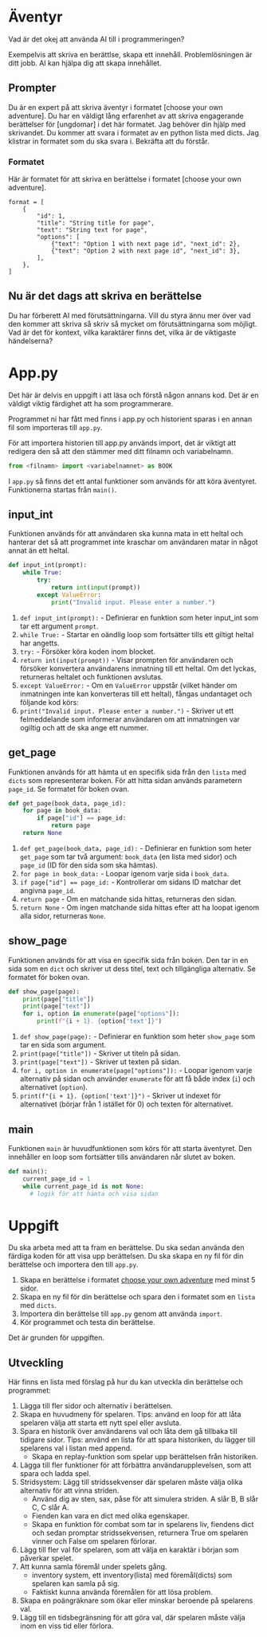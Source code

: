 # Äventyr

Vad är det okej att använda AI till i programmeringen?

Exempelvis att skriva en berättlse, skapa ett innehåll. Problemlösningen är ditt jobb. AI kan hjälpa dig att skapa innehållet.

## Prompter

Du är en expert på att skriva äventyr i formatet [choose your own adventure]. Du har en väldigt lång erfarenhet av att skriva engagerande berättelser för [ungdomar] i det här formatet. 
Jag behöver din hjälp med skrivandet. Du kommer att svara i formatet av en python lista med dicts.
Jag klistrar in formatet som du ska svara i. Bekräfta att du förstår.

### Formatet 

Här är formatet för att skriva en berättelse i formatet [choose your own adventure]. 

```
format = [
    {
        "id": 1,
        "title": "String title for page",
        "text": "String text for page",
        "options": [
            {"text": "Option 1 with next page id", "next_id": 2},
            {"text": "Option 2 with next page id", "next_id": 3},
        ],
    },
]
```

## Nu är det dags att skriva en berättelse

Du har förberett AI med förutsättningarna. Vill du styra ännu mer över vad den kommer att skriva så skriv så mycket om förutsättningarna som möjligt. Vad är det för kontext, vilka karaktärer finns det, vilka är de viktigaste händelserna?

# App.py

Det här är delvis en uppgift i att läsa och förstå någon annans kod. Det är en väldigt viktig färdighet att ha som programmerare.

Programmet ni har fått med finns i app.py och historient sparas i en annan fil som importeras till `app.py`.

För att importera historien till app.py används import, det är viktigt att redigera den så att den stämmer med ditt filnamn och variabelnamn.

```python
from <filnamn> import <variabelnamnet> as BOOK
```

I `app.py` så finns det ett antal funktioner som används för att köra äventyret. Funktionerna startas från `main()`.

## input_int

Funktionen används för att användaren ska kunna mata in ett heltal och hanterar det så att programmet inte kraschar om användaren matar in något annat än ett heltal.

```python
def input_int(prompt):
    while True:
        try:
            return int(input(prompt))
        except ValueError:
            print("Invalid input. Please enter a number.")
```

1. `def input_int(prompt):` - Definierar en funktion som heter input_int som tar ett argument `prompt`.
2. `while True:` - Startar en oändlig loop som fortsätter tills ett giltigt heltal har angetts.
3. `try:` - Försöker köra koden inom blocket.
4. `return int(input(prompt))` - Visar prompten för användaren och försöker konvertera användarens inmatning till ett heltal. Om det lyckas, returneras heltalet och funktionen avslutas.
5. `except ValueError:` - Om en `ValueError` uppstår (vilket händer om inmatningen inte kan konverteras till ett heltal), fångas undantaget och följande kod körs:
6. `print("Invalid input. Please enter a number.")` - Skriver ut ett felmeddelande som informerar användaren om att inmatningen var ogiltig och att de ska ange ett nummer.

## get_page

Funktionen används för att hämta ut en specifik sida från den `lista` med `dicts` som representerar boken. För att hitta sidan används parametern `page_id`. Se formatet för boken ovan.

```python
def get_page(book_data, page_id):
    for page in book_data:
        if page["id"] == page_id:
            return page
    return None
```

1. `def get_page(book_data, page_id):` - Definierar en funktion som heter `get_page` som tar två argument: `book_data` (en lista med sidor) och `page_id` (ID för den sida som ska hämtas).
2. `for page in book_data:` - Loopar igenom varje sida i `book_data`.
3. `if page["id"] == page_id:` - Kontrollerar om sidans ID matchar det angivna `page_id`.
4. `return page` - Om en matchande sida hittas, returneras den sidan.
5. `return None` - Om ingen matchande sida hittas efter att ha loopat igenom alla sidor, returneras `None`.

## show_page

Funktionen används för att visa en specifik sida från boken. Den tar in en sida som en `dict` och skriver ut dess titel, text och tillgängliga alternativ. Se formatet för boken ovan.

```python
def show_page(page):
    print(page["title"])
    print(page["text"])
    for i, option in enumerate(page["options"]):
        print(f"{i + 1}. {option['text']}")
```

1. `def show_page(page):` - Definierar en funktion som heter `show_page` som tar en sida som argument.
2. `print(page["title"])` - Skriver ut titeln på sidan.
3. `print(page["text"])` - Skriver ut texten på sidan.
4. `for i, option in enumerate(page["options"]):` - Loopar igenom varje alternativ på sidan och använder `enumerate` för att få både index (`i`) och alternativet (`option`).
5. `print(f"{i + 1}. {option['text']}")` - Skriver ut indexet för alternativet (börjar från 1 istället för 0) och texten för alternativet.

## main

Funktionen `main` är huvudfunktionen som körs för att starta äventyret. Den innehåller en loop som fortsätter tills användaren når slutet av boken.

```python
def main():
    current_page_id = 1
    while current_page_id is not None:
      # logik för att hämta och visa sidan
```

# Uppgift

Du ska arbeta med att ta fram en berättelse. Du ska sedan använda den färdiga koden för att visa upp berättelsen. Du ska skapa en ny fil för din berättelse och importera den till `app.py`.

1. Skapa en berättelse i formatet [choose your own adventure](https://en.wikipedia.org/wiki/Choose_Your_Own_Adventure) med minst 5 sidor.
2. Skapa en ny fil för din berättelse och spara den i formatet som en `lista` med `dicts`.
3. Importera din berättelse till `app.py` genom att använda `import`.
4. Kör programmet och testa din berättelse.

Det är grunden för uppgiften. 

## Utveckling

Här finns en lista med förslag på hur du kan utveckla din berättelse och programmet:

1. Lägga till fler sidor och alternativ i berättelsen.
2. Skapa en huvudmeny för spelaren. Tips: använd en loop för att låta spelaren välja att starta ett nytt spel eller avsluta.
3. Spara en historik över användarens val och låta dem gå tillbaka till tidigare sidor. Tips: använd en lista för att spara historiken, du lägger till spelarens val i listan med append.
    - Skapa en replay-funktion som spelar upp berättelsen från historiken.
4. Lägga till fler funktioner för att förbättra användarupplevelsen, som att spara och ladda spel. 
5. Stridsystem: Lägg till stridssekvenser där spelaren måste välja olika alternativ för att vinna striden.
    - Använd dig av sten, sax, påse för att simulera striden. A slår B, B slår C, C slår A.
    - Fienden kan vara en dict med olika egenskaper.
    - Skapa en funktion för combat som tar in spelarens liv, fiendens dict och sedan promptar stridssekvensen, returnera True om spelaren vinner och False om spelaren förlorar.
6. Lägg till fler val för spelaren, som att välja en karaktär i början som påverkar spelet.
7. Att kunna samla föremål under spelets gång.
    - inventory system, ett inventory(lista) med föremål(dicts) som spelaren kan samla på sig.
    - Faktiskt kunna använda föremålen för att lösa problem.
7. Skapa en poängräknare som ökar eller minskar beroende på spelarens val.
8. Lägg till en tidsbegränsning för att göra val, där spelaren måste välja inom en viss tid eller förlora.